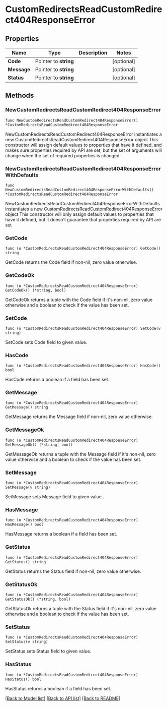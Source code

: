 # CustomRedirectsReadCustomRedirect404ResponseError

## Properties

Name | Type | Description | Notes
------------ | ------------- | ------------- | -------------
**Code** | Pointer to **string** |  | [optional] 
**Message** | Pointer to **string** |  | [optional] 
**Status** | Pointer to **string** |  | [optional] 

## Methods

### NewCustomRedirectsReadCustomRedirect404ResponseError

`func NewCustomRedirectsReadCustomRedirect404ResponseError() *CustomRedirectsReadCustomRedirect404ResponseError`

NewCustomRedirectsReadCustomRedirect404ResponseError instantiates a new CustomRedirectsReadCustomRedirect404ResponseError object
This constructor will assign default values to properties that have it defined,
and makes sure properties required by API are set, but the set of arguments
will change when the set of required properties is changed

### NewCustomRedirectsReadCustomRedirect404ResponseErrorWithDefaults

`func NewCustomRedirectsReadCustomRedirect404ResponseErrorWithDefaults() *CustomRedirectsReadCustomRedirect404ResponseError`

NewCustomRedirectsReadCustomRedirect404ResponseErrorWithDefaults instantiates a new CustomRedirectsReadCustomRedirect404ResponseError object
This constructor will only assign default values to properties that have it defined,
but it doesn't guarantee that properties required by API are set

### GetCode

`func (o *CustomRedirectsReadCustomRedirect404ResponseError) GetCode() string`

GetCode returns the Code field if non-nil, zero value otherwise.

### GetCodeOk

`func (o *CustomRedirectsReadCustomRedirect404ResponseError) GetCodeOk() (*string, bool)`

GetCodeOk returns a tuple with the Code field if it's non-nil, zero value otherwise
and a boolean to check if the value has been set.

### SetCode

`func (o *CustomRedirectsReadCustomRedirect404ResponseError) SetCode(v string)`

SetCode sets Code field to given value.

### HasCode

`func (o *CustomRedirectsReadCustomRedirect404ResponseError) HasCode() bool`

HasCode returns a boolean if a field has been set.

### GetMessage

`func (o *CustomRedirectsReadCustomRedirect404ResponseError) GetMessage() string`

GetMessage returns the Message field if non-nil, zero value otherwise.

### GetMessageOk

`func (o *CustomRedirectsReadCustomRedirect404ResponseError) GetMessageOk() (*string, bool)`

GetMessageOk returns a tuple with the Message field if it's non-nil, zero value otherwise
and a boolean to check if the value has been set.

### SetMessage

`func (o *CustomRedirectsReadCustomRedirect404ResponseError) SetMessage(v string)`

SetMessage sets Message field to given value.

### HasMessage

`func (o *CustomRedirectsReadCustomRedirect404ResponseError) HasMessage() bool`

HasMessage returns a boolean if a field has been set.

### GetStatus

`func (o *CustomRedirectsReadCustomRedirect404ResponseError) GetStatus() string`

GetStatus returns the Status field if non-nil, zero value otherwise.

### GetStatusOk

`func (o *CustomRedirectsReadCustomRedirect404ResponseError) GetStatusOk() (*string, bool)`

GetStatusOk returns a tuple with the Status field if it's non-nil, zero value otherwise
and a boolean to check if the value has been set.

### SetStatus

`func (o *CustomRedirectsReadCustomRedirect404ResponseError) SetStatus(v string)`

SetStatus sets Status field to given value.

### HasStatus

`func (o *CustomRedirectsReadCustomRedirect404ResponseError) HasStatus() bool`

HasStatus returns a boolean if a field has been set.


[[Back to Model list]](../README.md#documentation-for-models) [[Back to API list]](../README.md#documentation-for-api-endpoints) [[Back to README]](../README.md)


